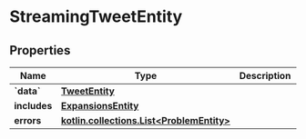 
# StreamingTweetEntity

## Properties
Name | Type | Description | Notes
------------ | ------------- | ------------- | -------------
**&#x60;data&#x60;** | [**TweetEntity**](TweetEntity.md) |  |  [optional]
**includes** | [**ExpansionsEntity**](ExpansionsEntity.md) |  |  [optional]
**errors** | [**kotlin.collections.List&lt;ProblemEntity&gt;**](ProblemEntity.md) |  |  [optional]



